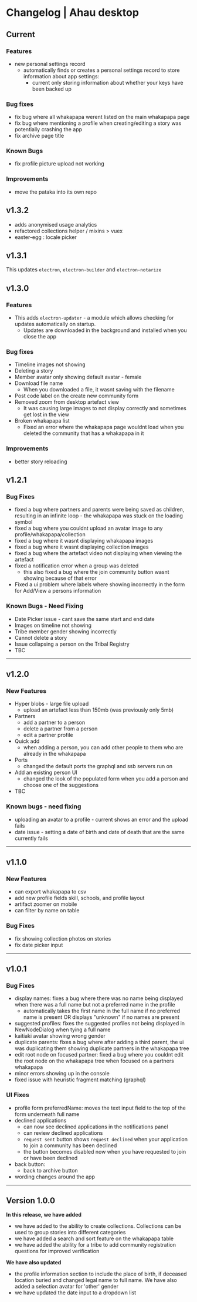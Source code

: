 # Changelog | Ahau desktop


## Current

### Features

- new personal settings record
  - automatically finds or creates a personal settings record to store information about app settings:
    - current only storing information about whether your keys have been backed up

### Bug fixes

- fix bug where all whakapapa werent listed on the main whakapapa page
- fix bug where mentioning a profile when creating/editing a story was potentially crashing the app
- fix archive page title

### Known Bugs

- fix profile picture upload not working

### Improvements

- move the pataka into its own repo

## v1.3.2

- adds anonymised usage analytics
- refactored collections helper / mixins > vuex
- easter-egg : locale picker

## v1.3.1

This updates `electron`, `electron-builder` and `electron-notarize`

## v1.3.0

### Features
- This adds `electron-updater` - a module which allows checking for updates automatically on startup.
  - Updates are downloaded in the background and installed when you close the app

### Bug fixes
- Timeline images not showing
- Deleting a story
- Member avatar only showing default avatar - female
- Download file name
    - When you downloaded a file, it wasnt saving with the filename
- Post code label on the create new community form
- Removed zoom from desktop artefact view
  - It was causing large images to not display correctly and sometimes get lost in the view
- Broken whakapapa list
  - Fixed an error where the whakapapa page wouldnt load when you deleted the community that has a whakapapa in it

### Improvements
- better story reloading


## v1.2.1

### Bug Fixes
- fixed a bug where partners and parents were being saved as children, resulting in an infinite loop - the whakapapa was stuck on the loading symbol
- fixed a bug where you couldnt upload an avatar image to any profile/whakapapa/collection
- fixed a bug where it wasnt displaying whakapapa images
- fixed a bug where it wasnt displaying collection images
- fixed a bug where the artefact video not displaying when viewing the artefact
- fixed a notification error when a group was deleted
  - this also fixed a bug where the join community button wasnt showing because of that error
- Fixed a ui problem where labels where showing incorrectly in the form for Add/View a persons information

### Known Bugs - Need Fixing
- Date Picker issue - cant save the same start and end date
- Images on timeline not showing
- Tribe member gender showing incorrectly
- Cannot delete a story
- Issue collapsing a person on the Tribal Registry
- TBC

---

## v1.2.0

### New Features
* Hyper blobs - large file upload
  * upload an artefact less than 150mb (was previously only 5mb)
* Partners
  * add a partner to a person
  * delete a partner from a person
  * edit a partner profile
* Quick add
  * when adding a person, you can add other people to them who are already in the whakapapa
* Ports
  * changed the default ports the graphql and ssb servers run on
* Add an existing person UI
  * changed the look of the populated form when you add a person and choose one of the suggestions
* TBC

### Known bugs - need fixing
* uploading an avatar to a profile - current shows an error and the upload fails
* date issue - setting a date of birth and date of death that are the same currently fails

---

## v1.1.0

### New Features
- can export whakapapa to csv
- add new profile fields skill, schools, and profile layout
- artifact zoomer on mobile
- can filter by name on table

### Bug Fixes 
- fix showing collection photos on stories
- fix date picker input 

---

## v1.0.1

### Bug Fixes
- display names: fixes a bug where there was no name being displayed when there was a full name but not a preferred name in the profile
    - automatically takes the first name in the full name if no preferred name is present OR displays "unknown" if no names are present
- suggested profiles: fixes the suggested profiles not being displayed in NewNodeDialog when tying a full name
- kaitiaki avatar showing wrong gender
- duplicate parents: fixes a bug where after adding a third parent, the ui was duplicating them showing duplicate partners in the whakapapa tree
- edit root node on focused partner: fixed a bug where you couldnt edit the root node on the whakapapa tree when focused on a partners whakapapa
- minor errors showing up in the console
- fixed issue with heuristic fragment matching (graphql)

### UI Fixes
- profile form preferredName: moves the text input field to the top of the form underneath full name
- declined applications
    - can now see declined applications in the notifications panel
    - can review declined applications
    - `request sent` button shows `request declined` when your application to join a community has been declined
    - the button becomes disabled now when you have requested to join or have been declined
 - back button:
    - back to archive button
 - wording changes around the app
    
---

## Version 1.0.0

**In this release, we have added**
- we have added to the ability to create collections. Collections can be used to group stories into different categories
- we have added a search and sort feature on the whakapapa table
- we have added the ability for a tribe to add community registration questions for improved verification

**We have also updated**
- the profile information section to include the place of birth, if deceased location buried and changed legal name to full name. We have also added a selection avatar for 'other' gender
- we have updated the date input to a dropdown list


